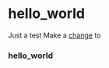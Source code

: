 # hello_world
Just a test
Make a <a href="http://gallica.bnf.fr/">change</a> to <h3>hello_world</h3>
